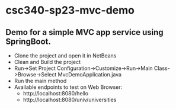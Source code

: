 # csc340-sp23-mvc-demo

## Demo for a simple MVC app service using SpringBoot.
- Clone the project and open it in NetBeans
- Clean and Build the project
- Run->Set Project Configuration->Customize->Run->Main Class->Browse->Select MvcDemoApplication.java
- Run the main method
- Available endpoints to test on Web Browser:
  * http://localhost:8080/hello
  * http://localhost:8080/univ/universities
